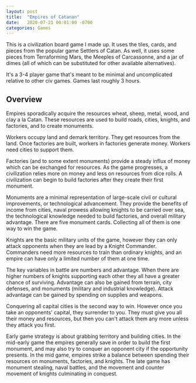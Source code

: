 ```yaml
---
layout: post
title:  "Empires of Catanan"
date:   2020-07-21 00:01:00 -0700
categories: Games
---
```


This is a civilization board game I made up.  It uses the tiles, cards, and pieces from the popular game Settlers of Catan.  As well, it uses some pieces from Terraforming Mars, the Meeples of Carcassonne, and a jar of dimes (all of which can be substituted for other available alternatives). 

It's a 3-4 player game that's meant to be minimal and uncomplicated relative to other civ games.  Games last roughly 3 hours.  

## Overview

Empires sporadically acquire the resources wheat, sheep, metal, wood, and clay a la Catan.  These resources are used to build roads, cities, knights, and factories, and to create monuments.  

Workers occupy land and demark territory.  They get resources from the land.  Once factories are built, workers in factories generate money.  Workers need cities to support them.

Factories (and to some extent monuments) provide a steady influx of money which can be exchanged for resources.  As the game progresses, a civilization relies more on money and less on resources from dice rolls.  A civilization can begin to build factories after they create their first monument.  

Monuments are a minimal representation of large-scale civil or cultural improvements, or technological advancement.  They provide the benefits of income from cities, naval prowess allowing knights to be carried over sea, the technological knowledge needed to build factories, and overall military advantage.  There are five monument cards.  Collecting all of them is one way to win the game.  

Knights are the basic military units of the game, however they can only attack opponents when they are lead by a Knight Commander.  Commanders need more resources to train than ordinary knights, and an empire can have only a limited number of them at one time.

The key variables in battle are numbers and advantage.  When there are higher numbers of knights supporting each other they all have a greater chance of surviving.  Advantage can also be gained from terrain, city defenses, and monuments (military and industrial knowledge).  Attack advantage can be gained by spending on supplies and weapons.

Conquering all capital cities is the second way to win.  However once you take an opponents' capital, they surrender to you.  They must give you all their money and resources, but then you can't attack them any more unless they attack you first. 

Early game strategy is about grabbing territory and building cities.  In the mid-early game the empires generally save in order to build the first monument, and may also try to conquer an opponent city if the opportunity presents.  In the mid game, empires strike a balance between spending their resources on monuments, factories, and knights.  The late game has monument stealing, naval battles, and the movement and counter movement of knights culminating in conquest.